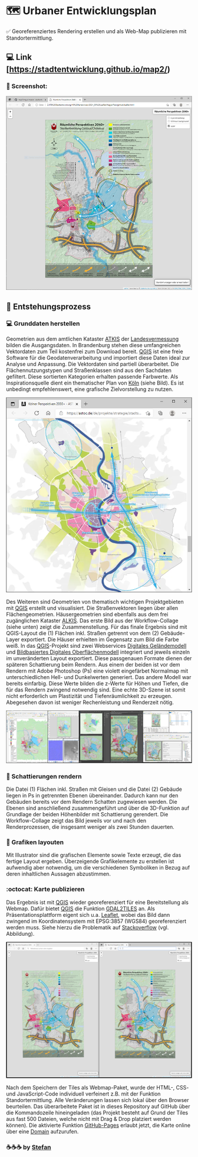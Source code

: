 # :world_map: Urbaner Entwicklungsplan
:white_check_mark: Georeferenziertes Rendering erstellen und als Web-Map publizieren mit Standortermittlung.

## :computer: Link [https://stadtentwicklung.github.io/map2/)

### :camera_flash: Screenshot:
![Screenshot der GitHub-Pages App](https://raw.githubusercontent.com/stadtentwicklung/map2/master/img/screenshotApp.PNG)

## :rocket: Entstehungsprozess

### :computer: Grunddaten herstellen
Geometrien aus dem amtlichen Kataster [ATKIS](https://geobroker.geobasis-bb.de/gbss.php?MODE=GetProductInformation&PRODUCTID=d2eaa212-f68d-4e2d-a7e7-8e8063d1b855) der [Landesvermessung](https://geobasis-bb.de/lgb/de/) bilden die Ausgangsdaten. In Brandenburg stehen diese umfangreichen Vektordaten zum Teil kostenfrei zum Download bereit. [QGIS](https://github.com/qgis/QGIS) ist eine freie Software für die Geodatenverarbeitung und importiert diese Daten ideal zur Analyse und Anpassung. Die Vektordaten sind partiell überarbeitet. Die Flächennutzungstypen und Straßenklassen sind aus den Sachdaten gefiltert. Diese sortierten Kategorien erhalten passende Farbwerte. Als Inspirationsquelle dient ein thematischer Plan von [Köln](https://www.stadt-koeln.de/politik-und-verwaltung/stadtentwicklung/koelner-perspektiven-2030/koelner-perspektiven-2030-die-stadtraeumliche-perspektive) (siehe Bild). Es ist unbedingt empfehlenswert, eine grafische Zielvorstellung zu nutzen.

![Plan aus Köln zur Inspiration](https://raw.githubusercontent.com/stadtentwicklung/map2/master/img/inspiration.PNG)

Des Weiteren sind Geometrien von thematisch wichtigen Projektgebieten mit [QGIS](https://github.com/qgis/QGIS) erstellt und visualisiert. Die Straßenvektoren liegen über allen Flächengeometrien. Häusergeometrien sind ebenfalls aus dem frei zugänglichen Kataster [ALKIS](https://geobroker.geobasis-bb.de/gbss.php?MODE=GetProductInformation&PRODUCTID=6de36219-3e68-489e-8ebc-632e5ffb6dc9). Das erste Bild aus der Workflow-Collage (siehe unten) zeigt die Zusammenstellung. Für das finale Ergebnis sind mit QGIS-Layout die (1) Flächen inkl. Straßen getrennt von dem (2) Gebäude-Layer exportiert. Die Häuser erhielten im Gegensatz zum Bild die Farbe weiß. In das [QGIS](https://github.com/qgis/QGIS)-Projekt sind zwei Webservices [Digitales Geländemodell](https://geobroker.geobasis-bb.de/gbss.php?MODE=GetProductInformation&PRODUCTID=488a2b53-564f-43eb-88ec-0d87bb43ed20) und [Bildbasiertes Digitales Oberflächenmodell](https://geobroker.geobasis-bb.de/gbss.php?MODE=GetProductInformation&PRODUCTID=03de0e12-fb9f-47ae-b564-851365e2ae66) integriert und jeweils einzeln im unveränderten Layout exportiert. Diese passgenauen Formate dienen der späteren Schattierung beim Rendern. Aus einem der beiden ist vor dem Rendern mit Adobe Photoshop (Ps) eine violett eingefärbet Normalmap mit unterschiedlichen Hell- und Dunkelwerten generiert. Das andere Modell war bereits einfarbig. Diese Werte bilden die z-Werte für Höhen und Tiefen, die für das Rendern zwingend notwendig sind. Eine echte 3D-Szene ist somit nicht erforderlich um Plastizität und Tiefenräumlichkeit zu erzeugen. Abegesehen davon ist weniger Rechenleistung und Renderzeit nötig.

![Screenshot Workflow](https://raw.githubusercontent.com/stadtentwicklung/map2/master/img/workflow.PNG)

### :cinema: Schattierungen rendern

Die Datei (1) Flächen inkl. Straßen mit Gleisen und die Datei (2) Gebäude liegen in Ps in getrennten Ebenen übereinander. Dadurch kann nur den Gebäuden bereits vor dem Rendern Schatten zugewiesen werden. Die Ebenen sind anschließend zusammengeführt und über die 3D-Funktion auf Grundlage der beiden Höhenbilder mit Schattierung gerendert. Die Workflow-Collage zeigt das Bild jeweils vor und nach den Renderprozessen, die insgesamt weniger als zwei Stunden dauerten.

### :art: Grafiken layouten

Mit Illustrator sind die grafischen Elemente sowie Texte erzeugt, die das fertige Layout ergeben. Überzeigende Grafikelemente zu erstellen ist aufwendig aber notwendig, um die verschiedenen Symboliken in Bezug auf deren inhaltlichen Aussagen abzustimmen.

### :octocat: Karte publizieren

Das Ergebnis ist mit [QGIS](https://github.com/qgis/QGIS) wieder georeferenziert für eine Bereitstellung als Webmap. Dafür bietet [QGIS](https://github.com/qgis/QGIS) die Funktion [GDAL2TILES](https://docs.qgis.org/2.14/en/docs/user_manual/plugins/plugins_gdaltools.html) an. Als Präsentationsplattform eigent sich u.a. [Leaflet](https://github.com/Leaflet/Leaflet), wobei das Bild dann zwingend im Koordinatensystem mit EPSG:3857 (WGS84) georeferenziert werden muss. Siehe hierzu die Problematik auf [Stackoverflow](https://stackoverflow.com/questions/69581969/gdal2tiles-with-epsg25833-of-a-raster-image-crashed-the-black-typo-in-the-tiles) (vgl. Abbildung).

![Gdla2Tiles with EPSG:25833 und EPSG:3857](https://raw.githubusercontent.com/stadtentwicklung/map2/master/img/stackoverflow.PNG)

Nach dem Speichern der Tiles als Webmap-Paket, wurde der HTML-, CSS- und JavaScript-Code individuell verfeinert z.B. mit der Funktion Standortermittlung. Alle Veränderungen lassen sich lokal über den Browser beurteilen. Das überarbeitete Paket ist in dieses Repository auf GitHub über die Kommandozeile hineingeladen (das Projekt besteht auf Grund der Tiles aus fast 500 Dateien, welche nicht mit Drag & Drop platziert werden können). Die aktivierte Funktion [GitHub-Pages](https://pages.github.com/) erlaubt jetzt, die Karte online über eine [Domain](https://stadtentwicklung.github.io/map2/) aufzurufen.

### :coffee::coffee::coffee: by [Stefan](https://github.com/stefanstoehr)
